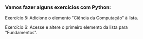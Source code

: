 ### Vamos fazer alguns exercícios com Python:

Exercício 5:
Adicione o elemento "Ciência da Computação" à lista.

Exercício 6: 
Acesse e altere o primeiro elemento da lista para "Fundamentos".
